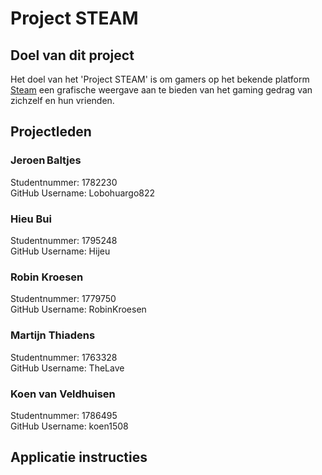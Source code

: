 # Project STEAM

## Doel van dit project
Het doel van het 'Project STEAM' is om gamers op het bekende platform [Steam](https://store.steampowered.com/) een grafische weergave aan te bieden van het gaming gedrag van zichzelf en hun vrienden.

## Projectleden
### Jeroen Baltjes
Studentnummer: 1782230  
GitHub Username: Lobohuargo822
### Hieu Bui
Studentnummer: 1795248  
GitHub Username: Hijeu
### Robin Kroesen
Studentnummer: 1779750  
GitHub Username: RobinKroesen
### Martijn Thiadens
Studentnummer: 1763328  
GitHub Username: TheLave
### Koen van Veldhuisen
Studentnummer: 1786495  
GitHub Username: koen1508

## Applicatie instructies
